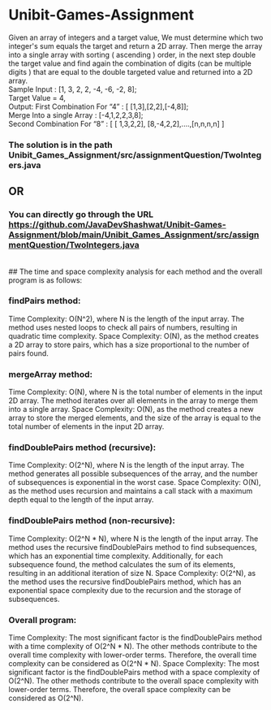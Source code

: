 # Unibit-Games-Assignment
Given an array of integers and a target value, We must determine which two integer's sum
equals the target and return a 2D array. Then merge the array into a single array with sorting (
ascending ) order, in the next step double the target value and find again the combination of
digits (can be multiple digits ) that are equal to the double targeted value and returned into a 2D
array.<br />
Sample Input : [1, 3, 2, 2, -4, -6, -2, 8];<br />
Target Value = 4,<br />
Output: First Combination For “4” : [ [1,3],[2,2],[-4,8]];<br />
Merge Into a single Array : [-4,1,2,2,3,8];<br />
Second Combination For “8” : [ [ 1,3,2,2], [8,-4,2,2],....,[n,n,n,n] ]<br />
### The solution is in the path Unibit_Games_Assignment/src/assignmentQuestion/TwoIntegers.java <br />
## OR
### You can directly go through the URL https://github.com/JavaDevShashwat/Unibit-Games-Assignment/blob/main/Unibit_Games_Assignment/src/assignmentQuestion/TwoIntegers.java
<br />
## The time and space complexity analysis for each method and the overall program is as follows:

### findPairs method:

Time Complexity: O(N^2), where N is the length of the input array. The method uses nested loops to check all pairs of numbers, resulting in quadratic time complexity.
Space Complexity: O(N), as the method creates a 2D array to store pairs, which has a size proportional to the number of pairs found.

### mergeArray method:

Time Complexity: O(N), where N is the total number of elements in the input 2D array. The method iterates over all elements in the array to merge them into a single array.
Space Complexity: O(N), as the method creates a new array to store the merged elements, and the size of the array is equal to the total number of elements in the input 2D array.

### findDoublePairs method (recursive):

Time Complexity: O(2^N), where N is the length of the input array. The method generates all possible subsequences of the array, and the number of subsequences is exponential in the worst case.
Space Complexity: O(N), as the method uses recursion and maintains a call stack with a maximum depth equal to the length of the input array.

### findDoublePairs method (non-recursive):

Time Complexity: O(2^N * N), where N is the length of the input array. The method uses the recursive findDoublePairs method to find subsequences, which has an exponential time complexity. Additionally, for each subsequence found, the method calculates the sum of its elements, resulting in an additional iteration of size N.
Space Complexity: O(2^N), as the method uses the recursive findDoublePairs method, which has an exponential space complexity due to the recursion and the storage of subsequences.

### Overall program:

Time Complexity: The most significant factor is the findDoublePairs method with a time complexity of O(2^N * N). The other methods contribute to the overall time complexity with lower-order terms. Therefore, the overall time complexity can be considered as O(2^N * N).
Space Complexity: The most significant factor is the findDoublePairs method with a space complexity of O(2^N). The other methods contribute to the overall space complexity with lower-order terms. Therefore, the overall space complexity can be considered as O(2^N).
